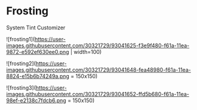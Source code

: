 # Frosting
System Tint Customizer

![frosting1](https://user-images.githubusercontent.com/30321729/93041625-f3e9f480-f61a-11ea-9872-e592ef630ee0.png | width=100)


![frosting2](https://user-images.githubusercontent.com/30321729/93041648-fea48980-f61a-11ea-8824-e15b6b74249a.png = 150x150)


![frosting3](https://user-images.githubusercontent.com/30321729/93041652-ffd5b680-f61a-11ea-98ef-e2138c7fdcb6.png = 150x150)


